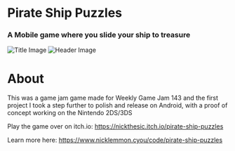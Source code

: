 # Pirate Ship Puzzles
### A Mobile game where you slide your ship to treasure
![Title Image](https://lh5.googleusercontent.com/gFZq9pasKmkPQR6H9FZZ-4MV4WuQfBn0wyKfiVkR692k3_u2PxT7BLxdp1Vab_9cZtHKX2F2CYJK_MEdsZRdBlFeMvruswnGP72Slbqg2WDa3_RDNqPiu64Qk69q-_ce5w=w1280)
![Header Image](https://lh5.googleusercontent.com/gFZq9pasKmkPQR6H9FZZ-4MV4WuQfBn0wyKfiVkR692k3_u2PxT7BLxdp1Vab_9cZtHKX2F2CYJK_MEdsZRdBlFeMvruswnGP72Slbqg2WDa3_RDNqPiu64Qk69q-_ce5w=w1280)

# About
This was a game jam game made for Weekly Game Jam 143 and the first project I took a step further to polish and release on Android, with a proof of concept working on the Nintendo 2DS/3DS


Play the game over on itch.io: https://nickthesic.itch.io/pirate-ship-puzzles


Learn more here: https://www.nicklemmon.cyou/code/pirate-ship-puzzles
